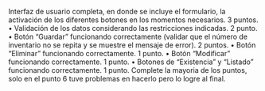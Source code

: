 Interfaz de usuario completa, en donde se incluye el formulario, la activación de los diferentes botones en los momentos necesarios. 3 puntos. 
• Validación de los datos considerando las restricciones indicadas. 2 punto.
• Botón “Guardar” funcionando correctamente (validar que el número de inventario no se repita y se muestre el mensaje de error). 2 puntos.
• Botón “Eliminar” funcionando correctamente. 1 punto.
• Botón “Modificar” funcionando correctamente. 1 punto.
• Botones de “Existencia” y “Listado” funcionando correctamente. 1 punto.
Complete la mayoria de los puntos, solo en el punto 6 tuve problemas en hacerlo pero lo logre al final.
